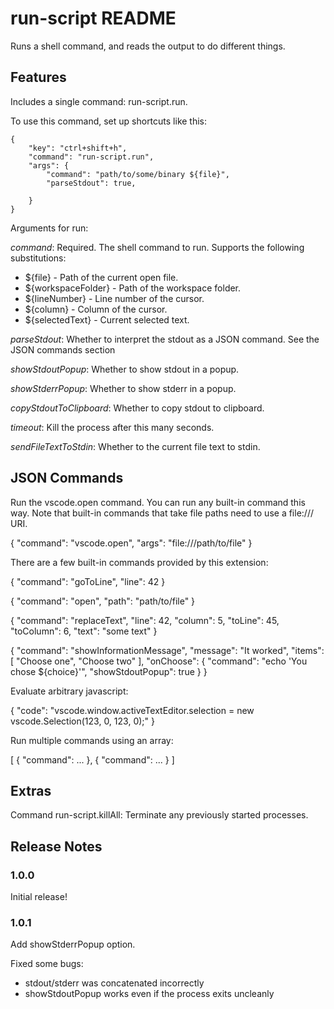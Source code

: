 # run-script README

Runs a shell command, and reads the output to do different things.

## Features

Includes a single command: run-script.run.

To use this command, set up shortcuts like this:

    {
        "key": "ctrl+shift+h",
        "command": "run-script.run",
        "args": {
            "command": "path/to/some/binary ${file}",
            "parseStdout": true,
            
        }
    }

Arguments for run:

*command*: Required. The shell command to run. Supports the following substitutions:

* ${file} - Path of the current open file.
* ${workspaceFolder} - Path of the workspace folder.
* ${lineNumber} - Line number of the cursor.
* ${column} - Column of the cursor.
* ${selectedText} - Current selected text.

*parseStdout*: Whether to interpret the stdout as a JSON command. See the JSON commands section

*showStdoutPopup*: Whether to show stdout in a popup.

*showStderrPopup*: Whether to show stderr in a popup.

*copyStdoutToClipboard*: Whether to copy stdout to clipboard.

*timeout*: Kill the process after this many seconds.

*sendFileTextToStdin*: Whether to the current file text to stdin.

## JSON Commands

Run the vscode.open command. You can run any built-in command this way.
Note that built-in commands that take file paths need to use a file:///
URI.

  {
    "command": "vscode.open",
    "args": "file:///path/to/file"
  }

There are a few built-in commands provided by this extension:

  {
    "command": "goToLine",
    "line": 42
  }

  {
    "command": "open",
    "path": "path/to/file"
  }

  {
    "command": "replaceText",
    "line": 42,
    "column": 5,
    "toLine": 45,
    "toColumn": 6,
    "text": "some text"
  }

  {
    "command": "showInformationMessage",
    "message": "It worked",
    "items": [
      "Choose one", "Choose two"
    ],
    "onChoose": {
      "command": "echo 'You chose ${choice}'",
      "showStdoutPopup": true
    }
  }

Evaluate arbitrary javascript:

  {
    "code": "vscode.window.activeTextEditor.selection = new vscode.Selection(123, 0, 123, 0);"
  }

Run multiple commands using an array:

  [
    {
        "command": ...
    },
    {
        "command": ...
    }
  ]

## Extras

Command run-script.killAll: Terminate any previously started processes.

## Release Notes

### 1.0.0

Initial release!

### 1.0.1

Add showStderrPopup option.

Fixed some bugs:
* stdout/stderr was concatenated incorrectly
* showStdoutPopup works even if the process exits uncleanly

